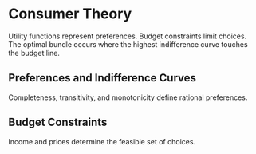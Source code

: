 # Consumer Theory

Utility functions represent preferences. Budget constraints limit choices. 
The optimal bundle occurs where the highest indifference curve touches the budget line.

## Preferences and Indifference Curves
Completeness, transitivity, and monotonicity define rational preferences.

## Budget Constraints
Income and prices determine the feasible set of choices.
